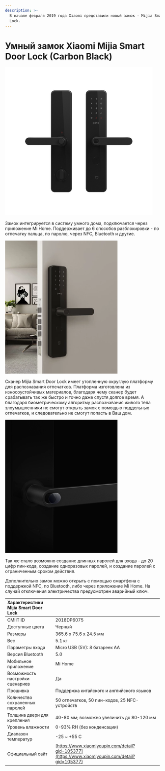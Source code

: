 ```yaml
---
description: >-
  В начале февраля 2019 года Xiaomi представили новый замок - Mijia Smart Door
  Lock.
---
```


# Умный замок Xiaomi Mijia Smart Door Lock \(Carbon Black\)

![](../../../../.gitbook/assets/mijia_smart_lock.png)

Замок интегрируется в систему умного дома, подключается через приложение Mi Home. Поддерживает до 6 способов разблокировки - по отпечатку пальца, по паролю, через NFC, Bluetooth и другие.

![](../../../../.gitbook/assets/mijia_smart_lock2.webp)

Сканер Mijia Smart Door Lock имеет утопленную округлую платформу для распознавания отпечатков. Платформа изготовлена из износоустойчивых материалов, благодаря чему сканер будет срабатывать так же быстро и точно даже спустя долгое время. А благодаря биометрическому алгоритму распознавания живого тела злоумышленники не смогут открыть замок с помощью поддельных отпечатков, и следовательно не смогут попасть в Ваш дом.

![](../../../../.gitbook/assets/mijia_smart_lock3.webp)

Так же стало возможно создание длинных паролей для входа - до 20 цифр пин-кода, создание одноразовых паролей, и создание паролей с ограниченным сроком действия.

Дополнительно замок можно открыть с помощью смартфона с поддержкой NFC, по Bluetooth, либо через приложение Mi Home. На случай отключения электричества предусмотрен аварийный ключ. 

| Характеристики Mijia Smart Door Lock |  |
| :--- | :--- |
| CMIIT ID | 2018DP6075 |
| Доступные цвета | Черный |
| Размеры | 365.6 х 75.6 х 24.5 мм |
| Вес | 5.1 кг |
| Параметры входа | Micro USB \(5V\): 8 батареек AA |
| Версия Bluetooth | 5.0 |
| Мобильное приложение | Mi Home |
| Возможность настройки сценариев | Да |
| Прошивка | Поддержка китайского и английского языков |
| Количество сохраненных паролей | 50 отпечатков, 50 пин-кодов, 25 NFC-устройств |
| Толщина двери для крепления | 40-80 мм; возможно увеличить до 80-120 мм |
| Уровень влажности | 0-93% RH \(без конденсации\) |
| Диапазон температур | -25 ~ +55 С |
| Официальный сайт | [https://www.xiaomiyoupin.com/detail?gid=105377](https://www.xiaomiyoupin.com/detail?gid=105377) |

